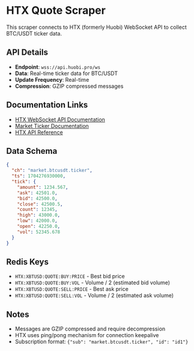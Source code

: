 # HTX Quote Scraper

This scraper connects to HTX (formerly Huobi) WebSocket API to collect BTC/USDT ticker data.

## API Details

- **Endpoint**: `wss://api.huobi.pro/ws`
- **Data**: Real-time ticker data for BTC/USDT
- **Update Frequency**: Real-time
- **Compression**: GZIP compressed messages

## Documentation Links

- [HTX WebSocket API Documentation](https://huobiapi.github.io/docs/spot/v1/en/#websocket-market-data)
- [Market Ticker Documentation](https://huobiapi.github.io/docs/spot/v1/en/#market-ticker)
- [HTX API Reference](https://www.htx.com/en-us/opend/newApiPages/)

## Data Schema

```json
{
  "ch": "market.btcusdt.ticker",
  "ts": 1704276930000,
  "tick": {
    "amount": 1234.567,
    "ask": 42501.0,
    "bid": 42500.0,
    "close": 42500.5,
    "count": 12345,
    "high": 43000.0,
    "low": 42000.0,
    "open": 42250.0,
    "vol": 52345.678
  }
}
```

## Redis Keys

- `HTX:XBTUSD:QUOTE:BUY:PRICE` - Best bid price
- `HTX:XBTUSD:QUOTE:BUY:VOL` - Volume / 2 (estimated bid volume)
- `HTX:XBTUSD:QUOTE:SELL:PRICE` - Best ask price
- `HTX:XBTUSD:QUOTE:SELL:VOL` - Volume / 2 (estimated ask volume)

## Notes

- Messages are GZIP compressed and require decompression
- HTX uses ping/pong mechanism for connection keepalive
- Subscription format: `{"sub": "market.btcusdt.ticker", "id": "id1"}`